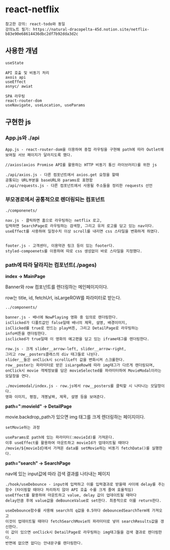 # react-netflix

```
참고한 강의: react-todo와 동일
강의노트 필기: https://natural-dracopelta-45d.notion.site/netflix-b83e90e68614436dbc2df7b92dda3d2c
```

## 사용한 개념
```
useState

API 호출 및 비동기 처리
axois api
useEffect
asnyc/ awiat

SPA 라우팅
react-router-dom
useNavigate, useLocation, useParams
```

## 구현한 js

### App.js와 ./api
```
App.js - react-router-dom을 이용하여 중첩 라우팅을 구현해 path에 따라 Outlet에 보여질 서브 페이지가 달라지도록 했다. 

//axios(axios Promise API를 활용하는 HTTP 비동기 통신 라이브러리)를 위한 js

./api/axios.js - 다른 컴포넌트에서 axios.get 요청을 할때 
공통되는 URL부분을 baseURL와 params로 표현함
./api/requests.js - 다른 컴포넌트에서 사용될 주소들을 정리한 requests 선언
```

### 부모경로에서 공통적으로 렌더링되는 컴포넌트
```
./componenets/

nav.js - 클릭하면 홈으로 라우팅하는 netflix 로고, 
입력하면 SearchPage로 라우팅하는 검색창, 그리고 유저 로고를 담고 있는 nav이다.
useEffect를 사용하여 일정수치 이상 scroll를 내리면 css 스타일을 변화하게 하였다. 


footer.js - 고객센터, 이용약관 링크 등이 있는 footer다. 
styled-compoenets를 이용하여 따로 css 생성없이 바로 스타일을 지정했다.
```

### path에 따라 달라지는 컴포넌트(./pages)

**index -> MainPage**

Banner와 row 컴포넌트를 렌더링하는 메인페이지이다.

row는 title, id, fetchUrl, isLargeROW를 파라미터로 받는다.

```
../components/

banner.js - 배너에 NowPlaying 영화 중 임의로 렌더링한다. 
isClicked가 디폴트값인 false일때 배너의 제목, 설명, 배경이미지, 
isClicked를 true로 만드는 play버튼, 그리고 DetailPage로 라우팅하는
info버튼을 렌더링한다.
isclicked가 true일때 이 영화의 예고편을 담고 있는 iframe태그를 렌더링한다.

row.js - 크게 slider__arrow-left, slider__arrow-right,
그리고 row__posters클래스의 div 태그들로 나뉜다.
slider__들은 onClick시 scrollLeft 값을 변화시켜 스크롤한다.
row__poster는 파라미터로 받은 isLargeRow에 따라 img태그가 다르게 렌더링되며,
onClick시 movie 객체정보를 담은 movieSelected를 파라미터하여 MovieModal이라는 모달창을 연다.

./moviemodal/index.js - row.js에서 row__posters를 클릭할 시 나타나는 모달창이다.
영화 이미지, 평점, 개봉날짜, 제목, 설명 등을 보여준다.
```

**path=":movieId" -> DetailPage**

movie.backdrop_path가 있으면 img 태그를 크게 렌더링하는 페이지이다.
```
setMovie하는 과정

useParams로 path에 있는 파라미터(:movieId)를 가져온다.
이후 useEffect를 활용하여 마운트하고 movieId가 업데이트될 때마다
/movie/${movieId}에서 가져온 data를 setMovie하는 비동기 fetchData()를 실행한다. 
```

**path="search" -> SearchPage**

nav에 있는 input값에 따라 검색 결과를 나타내는 페이지

```
./hook/useDebounce - input에 입력하고 이를 입력결과로 받을때 사이에 delay를 주는 함수 (타이핑할 때마다 처리하지 않아 API 호출 수를 크게 줄여 효율적임)
useEffect를 활용하여 마운트하고 value, delay 값이 업데이트될 때마다 
delay만큼 후에 value값을 deBounceValue로 set한다. 최종적으로 이를 return한다.

useDebounce함수를 사용해 search의 q값을 0.5마다 debouncedSearchTerm에 가져오고
이것이 업데이트될 때마다 fetchSearchMovie의 파라미터로 넣어 searchResults값을 갱신한다. 
이 값이 있으면 onClick시 DetailPage로 라우팅하는 img태그들을 검색 결과로 렌더링한다. 
반면에 없으면 없다는 안내문구를 렌더링한다.
```